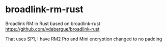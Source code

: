 # broadlink-rm-rust
Broadlink RM in Rust based on broadlink-rust
https://github.com/vdebergue/broadlink-rust

That uses SP1, I have RM2 Pro and Mini
encryption changed to no padding
